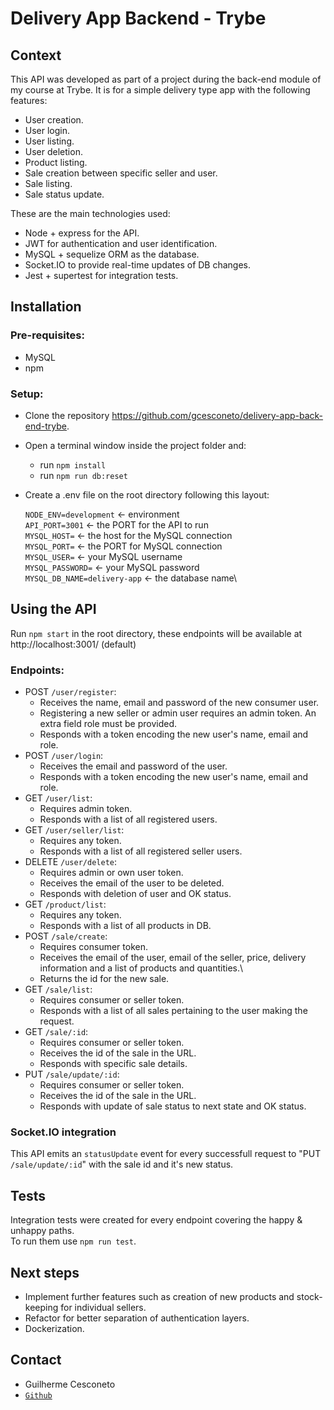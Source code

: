 # Delivery App Backend - Trybe

## Context

This API was developed as part of a project during the back-end module of my course at Trybe. It is for a simple delivery type app with the following features:
* User creation.
* User login.
* User listing.
* User deletion.
* Product listing.
* Sale creation between specific seller and user.
* Sale listing.
* Sale status update.

These are the main technologies used:
* Node + express for the API.
* JWT for authentication and user identification.
* MySQL + sequelize ORM as the database.
* Socket.IO to provide real-time updates of DB changes.
* Jest + supertest for integration tests.


## Installation

### Pre-requisites:
* MySQL
* npm
### Setup:
* Clone the repository https://github.com/gcesconeto/delivery-app-back-end-trybe.
* Open a terminal window inside the project folder and:
  * run `npm install`
  * run `npm run db:reset`
  
* Create a .env file on the root directory following this layout:

    `NODE_ENV=development`        <- environment\
    `API_PORT=3001`                   <- the PORT for the API to run\
    `MYSQL_HOST=`                 <- the host for the MySQL connection\
    `MYSQL_PORT=`                 <- the PORT for MySQL connection\
    `MYSQL_USER=`                 <- your MySQL username\
    `MYSQL_PASSWORD=`             <- your MySQL password\
    `MYSQL_DB_NAME=delivery-app`  <- the database name\

## Using the API

Run `npm start` in the root directory, these endpoints will be available at http://localhost:3001/ (default)
### Endpoints:
  * POST `/user/register`:
    * Receives the name, email and password of the new consumer user.
    * Registering a new seller or admin user requires an admin token. An extra field role must be provided.
    * Responds with a token encoding the new user's name, email and role.
  * POST `/user/login`:
    * Receives the email and password of the user.
    * Responds with a token encoding the new user's name, email and role.
  * GET `/user/list`:
    * Requires admin token.
    * Responds with a list of all registered users.
  * GET `/user/seller/list`:
    * Requires any token.
    * Responds with a list of all registered seller users.
  * DELETE `/user/delete`:
    * Requires admin or own user token.
    * Receives the email of the user to be deleted.
    * Responds with deletion of user and OK status.
  * GET `/product/list`:
    * Requires any token.
    * Responds with a list of all products in DB.
  * POST `/sale/create`:
    * Requires consumer token.
    * Receives the email of the user, email of the seller, price, delivery information and a list of products and quantities.\
    * Returns the id for the new sale.
  * GET `/sale/list`:
    * Requires consumer or seller token.
    * Responds with a list of all sales pertaining to the user making the request.
  * GET `/sale/:id`:
    * Requires consumer or seller token.
    * Receives the id of the sale in the URL.
    * Responds with specific sale details.
  * PUT `/sale/update/:id`:
    * Requires consumer or seller token.
    * Receives the id of the sale in the URL.
    * Responds with update of sale status to next state and OK status.
### Socket.IO integration
This API emits an `statusUpdate` event for every successfull request to "PUT `/sale/update/:id`" with the sale id and it's new status. 

## Tests

Integration tests were created for every endpoint covering the happy & unhappy paths.\
To run them use `npm run test`.

## Next steps

* Implement further features such as creation of new products and stock-keeping for individual sellers.
* Refactor for better separation of authentication layers.
* Dockerization.


## Contact

* Guilherme Cesconeto
* [`Github`](https://github.com/gcesconeto)
